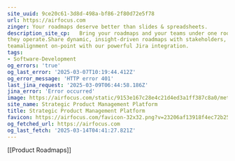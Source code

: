 ```yaml
---
site_uuid: 9ce20c61-3d8d-498a-bf86-2f80d72e5f78
url: https://airfocus.com
zinger: Your roadmaps deserve better than slides & spreadsheets.
description_site_cp:   Bring your roadmaps and your teams under one roof, no matter how differently
they operate.Share dynamic, insight-driven roadmaps with stakeholders, keeping
teamalignment on-point with our powerful Jira integration.
tags:
- Software-Development
og_errors: 'true'
og_last_error: '2025-03-07T10:19:44.412Z'
og_error_message: 'HTTP error 401'
last_jina_request: '2025-03-09T06:44:58.186Z'
jina_error: 'Error occurred'
image: https://airfocus.com/static/9153e167c28e4c21d4ed3a1ff387c8a0/meta-default.png
site_name: Strategic Product Management Platform
title: Strategic Product Management Platform
favicon: https://airfocus.com/favicon-32x32.png?v=23206af13918f4ec72b2582ef7d0e3c7
og_fetched_url: https://airfocus.com
og_last_fetch: '2025-03-14T04:41:27.821Z'
---
```

[[Product Roadmaps]]


